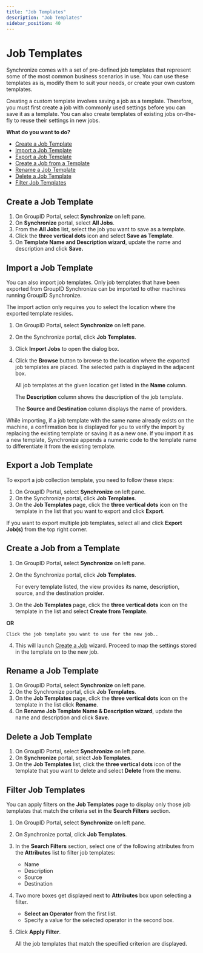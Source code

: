 ```yaml
---
title: "Job Templates"
description: "Job Templates"
sidebar_position: 40
---
```


# Job Templates

Synchronize comes with a set of pre-defined job templates that represent some of the most common
business scenarios in use. You can use these templates as is, modify them to suit your needs, or
create your own custom templates.

Creating a custom template involves saving a job as a template. Therefore, you must first create a
job with commonly used settings before you can save it as a template. You can also create templates
of existing jobs on-the-fly to reuse their settings in new jobs.

**What do you want to do?**

- [Create a Job Template](#create-a-job-template)
- [Import a Job Template](#import-a-job-template)
- [Export a Job Template](#export-a-job-template)
- [Create a Job from a Template](#create-a-job-from-a-template)
- [Rename a Job Template](#rename-a-job-template)
- [Delete a Job Template](#delete-a-job-template)
- [Filter Job Templates](#filter-job-templates)

## Create a Job Template

1. On GroupID Portal, select **Synchronize** on left pane.
2. On **Synchronize** portal, select **All Jobs**.
3. From the **All Jobs** list, select the job you want to save as a template.
4. Click the **three vertical dots** icon and select **Save as Template**.
5. On **Template Name and Description wizard**, update the name and description and click **Save.**

## Import a Job Template

You can also import job templates. Only job templates that have been exported from GroupID
Synchronize can be imported to other machines running GroupID Synchronize.

The import action only requires you to select the location where the exported template resides.

1. On GroupID Portal, select **Synchronize** on left pane.
2. On the Synchronize portal, click **Job Templates**.
3. Click **Import Jobs** to open the dialog box.
4. Click the **Browse** button to browse to the location where the exported job templates are
   placed. The selected path is displayed in the adjacent box.

    All job templates at the given location get listed in the **Name** column.

    The **Description** column shows the description of the job template.

    The **Source and Destination** column displays the name of providers.

While importing, if a job template with the same name already exists on the machine, a confirmation
box is displayed for you to verify the import by replacing the existing template or saving it as a
new one. If you import it as a new template, Synchronize appends a numeric code to the template name
to differentiate it from the existing template.

## Export a Job Template

To export a job collection template, you need to follow these steps:

1. On GroupID Portal, select **Synchronize** on left pane.
2. On the Synchronize portal, click **Job Templates**.
3. On the **Job Templates** page, click the **three vertical dots** icon on the template in the list
   that you want to export and click **Export**.

If you want to export multiple job templates, select all and click **Export Job(s)** from the top
right corner.

## Create a Job from a Template

1. On GroupID Portal, select **Synchronize** on left pane.
2. On the Synchronize portal, click **Job Templates**.

    For every template listed, the view provides its name, description, source, and the destination
    proider.

3. On the **Job Templates** page, click the **three vertical dots** icon on the template in the list
   and select **Create from Template**.

**OR**

    Click the job template you want to use for the new job..

4. This will launch
   [Create a Job](/docs/directorymanager/11.0/portal/synchronize/create/create.md) wizard.
   Proceed to map the settings stored in the template on to the new job.

## Rename a Job Template

1. On GroupID Portal, select **Synchronize** on left pane.
2. On the Synchronize portal, click **Job Templates**.
3. On the **Job Templates** page, click the **three vertical dots** icon on the template in the list
   click **Rename**.
4. On **Rename Job Template Name & Description wizard**, update the name and description and click
   **Save.**

## Delete a Job Template

1. On GroupID Portal, select **Synchronize** on left pane.
2. On **Synchronize** portal, select **Job Templates**.
3. On the **Job Templates** list, click the **three vertical dots** icon of the template that you
   want to delete and select **Delete** from the menu.

## Filter Job Templates

You can apply filters on the **Job Templates** page to display only those job templates that match
the criteria set in the **Search Filters** section.

1. On GroupID Portal, select **Synchronize** on left pane.
2. On Synchronize portal, click **Job Templates**.
3. In the **Search Filters** section, select one of the following attributes from the **Attributes**
   list to filter job templates:

    - Name
    - Description
    - Source
    - Destination

4. Two more boxes get displayed next to **Attributes** box upon selecting a filter.

    - **Select an Operator** from the first list.
    - Specify a value for the selected operator in the second box.

5. Click **Apply Filter**.

    All the job templates that match the specified criterion are displayed.

